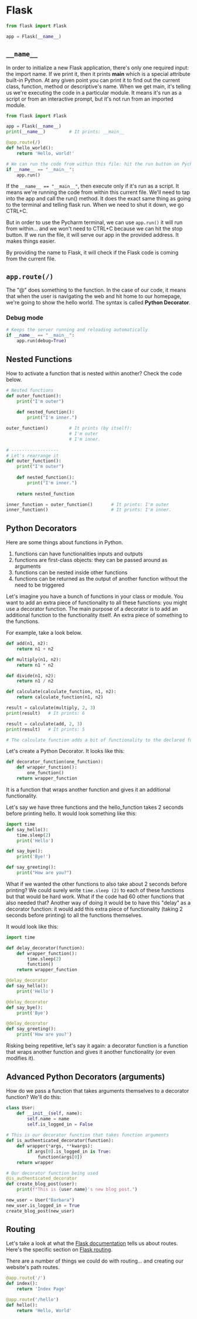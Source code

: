 # Flask

```python
from flask import Flask

app = Flask(__name__)
```

## `__name__`
In order to initialize a new Flask application, there's only one required input: the import name. If we print it, 
then it prints __main__ which is a special attribute built-in Python. At any given point you can print it to find 
out the current class, function, method or descriptive's name. When we get main, it's telling us we're executing the 
code in a particular module. It means it's run as a script or from an interactive prompt, but it's not run from an 
imported module. 

```python
from flask import Flask

app = Flask(__name__)
print(__name__)         # It prints: __main__

@app.route(/)
def hello_world():
    return 'Hello, world!'

# We can run the code from within this file: hit the run button on Pycharm
if __name__ == "__main__":
    app.run()
```

If the `__name__ == "__main__"`, then execute only if it's run as a script. It means we're running the code from within 
this current file. We'll need to tap into the app and call the run() method. It does the exact same thing as going 
to the terminal and telling flask run. When we need to shut it down, we go CTRL+C. 

But in order to use the Pycharm terminal, we can use `app.run()` it will run from within... and we won't need to 
CTRL+C because we can hit the stop button. If we run the file, it will serve our app in the provided address. It 
makes things easier. 

By providing the name to Flask, it will check if the Flask code is coming from the current file.

## `app.route(/)`

The "@" does something to the function. In the case of our code, it means that when the user is navigating the web and 
hit home to our homepage, we're going to show the hello world. The syntax is called **Python Decorator**. 

### Debug mode

```python
# Keeps the server running and reloading automatically
if __name__ == "__main__":
    app.run(debug=True)
```


## Nested Functions

How to activate a function that is nested within another? Check the code below.

```python
# Nested functions 
def outer_function():
    print("I'm outer")
    
    def nested_function():
        print("I'm inner.")

outer_function()        # It prints (by itself):
                        # I'm outer
                        # I'm inner.
                        
# ------------------
# Let's rearrange it
def outer_function():
    print("I'm outer")
    
    def nested_function():
        print("I'm inner.")
    
    return nested_function

inner_function = outer_function()       # It prints: I'm outer
inner_function()                        # It prints: I'm inner.
```

## Python Decorators

Here are some things about functions in Python.

1. functions can have functionalities inputs and outputs
2. functions are first-class objects: they can be passed around as arguments
3. functions can be nested inside other functions
4. functions can be returned as the output of another function without the need to be triggered

Let's imagine you have a bunch of functions in your class or module. You want to add an extra piece of functionality 
to all these functions: you might use a decorator function. The main purpose of a decorator is to add an additional 
function to the functionality itself. An extra piece of something to the functions.

For example, take a look below.

```python
def add(n1, n2):
    return n1 + n2

def multiply(n1, n2):
    return n1 * n2

def divide(n1, n2):
    return n1 / n2 

def calculate(calculate_function, n1, n2):
    return calculate_function(n1, n2)

result = calculate(multiply, 2, 3)
print(result)   # It prints: 6

result = calculate(add, 2, 3)
print(result)   # It prints: 5

# The calculate function adds a bit of functionality to the declared functions above
```

Let's create a Python Decorator. It looks like this:

```python
def decorator_function(one_function):
    def wrapper_function():
        one_function() 
    return wrapper_function 
```

It is a function that wraps another function and gives it an additional functionality. 

Let's say we have three functions and the hello_function takes 2 seconds before printing hello. It would look 
something like this:

```python
import time
def say_hello():
    time.sleep(2)
    print('Hello')

def say_bye():
    print('Bye!')

def say_greeting():
    print("How are you?")
```

What if we wanted the other functions to also take about 2 seconds before printing? We could surely write `time.sleep
(2)` to each of these functions but that would be hard work. What if the code had 60 other functions that also 
needed that? Another way of doing it would be to have this "delay" as a decorator function: it would add this extra 
piece of functionality (taking 2 seconds before printing) to all the functions themselves.

It would look like this:

```python
import time 

def delay_decorator(function):
    def wrapper_function():
        time.sleep(2)
        function()
    return wrapper_function

@delay_decorator
def say_hello():
    print('Hello')

@delay_decorator
def say_bye():
    print('Bye')

@delay_decorator
def say_greeting():
    print('How are you?')
```

Risking being repetitive, let's say it again: a decorator function is a function that wraps another function and 
gives it another functionality (or even modifies it).


## Advanced Python Decorators (arguments)

How do we pass a function that takes arguments themselves to a decorator function? We'll do this:

```python
class User:
    def __init__(self, name):
        self.name = name
        self.is_logged_in = False
        
# This is our decorator function that takes function arguments
def is_authenticated_decorator(function):
    def wrapper(*args, **kwargs):
        if args[0].is_logged_in is True:
            function(args[0])
    return wrapper

# Our decorator function being used
@is_authenticated_decorator
def create_blog_post(user):
    print(f"This is {user.name}'s new blog post.")

new_user = User("Barbara")
new_user.is_logged_in = True
create_blog_post(new_user)
```

## Routing

Let's take a look at what the [Flask documentation](https://flask.palletsprojects.com/en/2.2.x/) tells us about 
routes. Here's the specific section on [Flask routing](https://flask.palletsprojects.com/en/2.2.x/quickstart/#routing).

There are a number of things we could do with routing... and creating our website's path routes.
```python
@app.route('/')
def index():
    return 'Index Page'

@app.route('/hello')
def hello():
    return 'Hello, World'
```
